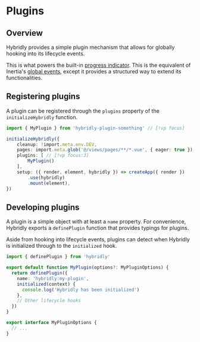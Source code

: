 # Plugins

## Overview

Hybridly provides a simple plugin mechanism that allows for globally hooking into its lifecycle events.

This is what powers the built-in [progress indicator](./progress-indicator.md). This is the equivalent of Inertia's [global events](https://inertiajs.com/events), except it provides a structured way to extend its functionalities.

## Registering plugins

A plugin can be registered through the `plugins` property of the `initializeHybridly` function.

```ts
import { MyPlugin } from 'hybridly-plugin-something' // [!vp focus]

initializeHybridly({
	cleanup: !import.meta.env.DEV,
	pages: import.meta.glob('@/views/pages/**/*.vue', { eager: true }),
	plugins: [ // [!vp focus:3]
		MyPlugin()
	],
	setup: ({ render, element, hybridly }) => createApp({ render })
		.use(hybridly)
		.mount(element),
})
```

## Developing plugins

A plugin is a simple object with at least a `name` property. For convenience, Hybridly exports a `definePlugin` function that provides typings for plugins.

Aside from hooking into lifecycle events, plugins can detect when Hybridly is initialized through to the `initialized` hook.

```ts
import { definePlugin } from 'hybridly'

export default function MyPlugin(options?: MyPluginOptions) {
  return definePlugin({
    name: 'hybridly:my-plugin',
    initialized(context) {
      console.log('Hybridly has been initialized')
    },
    // Other lifecycle hooks
  })
}

export interface MyPluginOptions {
  // ...
}
```
